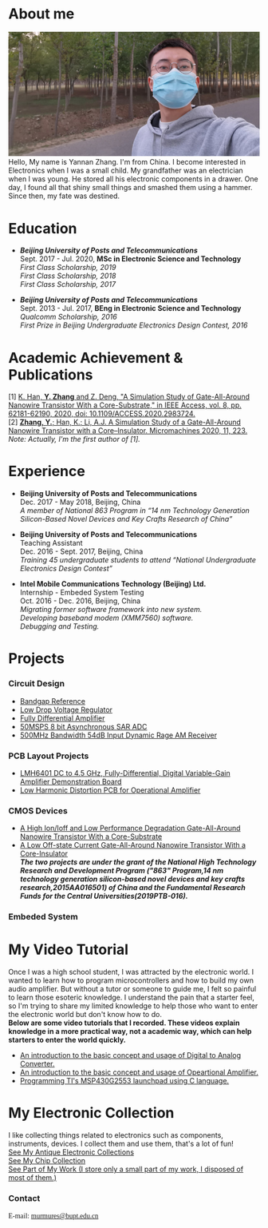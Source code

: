 # About me
![banner](img/banner.jpg)   
Hello, My name is Yannan Zhang. I'm from China. I become interested in Electronics when I was a small child. My grandfather was an electrician when I was young. He stored all his electronic components in a drawer. One day, I found all that shiny small things and smashed them using a hammer. Since then, my fate was destined. 

# Education
+ ***Beijing University of Posts and Telecommunications***   
Sept. 2017 - Jul. 2020, **MSc in Electronic Science and Technology**   
*First Class Scholarship, 2019*   
*First Class Scholarship, 2018*   
*First Class Scholarship, 2017*   

+ ***Beijing University of Posts and Telecommunications***  
Sept. 2013 - Jul. 2017, **BEng in Electronic Science and Technology**   
*Qualcomm Scholarship, 2016*   
*First Prize in Beijing Undergraduate Electronics Design Contest, 2016*   

# Academic Achievement & Publications
[1] [K. Han, **Y. Zhang** and Z. Deng, "A Simulation Study of Gate-All-Around Nanowire Transistor With a Core-Substrate," in IEEE Access, vol. 8, pp. 62181-62190, 2020, doi: 10.1109/ACCESS.2020.2983724.](https://ieeexplore.ieee.org/document/9049338)   
[2] [**Zhang, Y.**; Han, K.; Li, A.J. A Simulation Study of a Gate-All-Around Nanowire Transistor with a Core–Insulator. Micromachines 2020, 11, 223.](https://www.mdpi.com/2072-666X/11/2/223?type=check_update)   
*Note: Actually, I'm the first author of [1].*

# Experience
+ **Beijing University of Posts and Telecommunications**     
Dec. 2017 - May 2018, Beijing, China   
*A member of National 863 Program in “14 nm Technology Generation Silicon-Based Novel Devices and Key Crafts Research of China”*   

+ **Beijing University of Posts and Telecommunications**   
Teaching Assistant  
Dec. 2016 - Sept. 2017, Beijing, China   
*Training 45 undergraduate students to attend “National Undergraduate Electronics Design Contest”*   

+ **Intel Mobile Communications Technology (Beijing) Ltd.**   
Internship - Embeded System Testing  
Oct. 2016 - Dec. 2016, Beijing, China   
*Migrating former software framework into new system.*   
*Developing baseband modem (XMM7560) software.*   
*Debugging and Testing.*   


# Projects
### Circuit Design
+ [Bandgap Reference](pages/bandgap.md)
+ [Low Drop Voltage Regulator]()
+ [Fully Differential Amplifier]()
+ [50MSPS 8 bit Asynchronous SAR ADC](pages/asyncSAR.md)
+ [500MHz Bandwidth 54dB Input Dynamic Rage AM Receiver](pages/am.md)

### PCB Layout Projects
+ [LMH6401 DC to 4.5 GHz, Fully-Differential, Digital Variable-Gain Amplifier Demonstration Board](pages/lmh6401.md)
+ [Low Harmonic Distortion PCB for Operational Amplifier](pages/LowDistortionAmpPCB.md)

### CMOS Devices
+ [A High Ion/Ioff and Low Performance Degradation Gate-All-Around Nanowire Transistor With a Core-Substrate](pages/csgaa.md)   
+ [A Low Off-state Current Gate-All-Around Nanowire Transistor With a Core-Insulator](pages/cigaa.md)   
***The two projects are under the grant of the National High Technology Research and Development Program ("863" Program,14 nm technology generation silicon-based novel devices and key crafts research,2015AA016501) of China and the Fundamental Research Funds for the Central Universities(2019PTB-016).***   

### Embeded System

# My Video Tutorial
Once I was a high school student, I was attracted by the electronic world. I wanted to learn how to program microcontrollers and how to build my own audio amplifier. But without a tutor or someone to guide me, I felt so painful to learn those esoteric knowledge. I understand the pain that a starter feel, so I'm trying to share my limited knowledge to help those who want to enter the electronic world but don't know how to do.   
**Below are some video tutorials that I recorded. These videos explain knowledge in a more practical way, not a academic way, which can help starters to enter the world quickly.**

+ [An introduction to the basic concept and usage of Digital to Analog Converter.](https://www.youtube.com/playlist?list=PLGBDFkRTcisEuyedRHiHl547lP2yFqDW9)   
+ [An introduction to the basic concept and usage of Opeartional Amplifier.]()   
+ [Programming TI's MSP430G2553 launchpad using C language.]()   

# My Electronic Collection    
I like collecting things related to electronics such as components, instruments, devices. I collect them and use them, that's a lot of fun!   
[See My Antique Electronic Collections](pages/collections.md)   
[See My Chip Collection](pages/chipcollections.md)   
[See Part of My Work (I store only a small part of my work, I disposed of most of them.)](pages/partofwork.md)   

### Contact
<font face="Bahnschrift" >E-mail: murmures@bupt.edu.cn</font>


